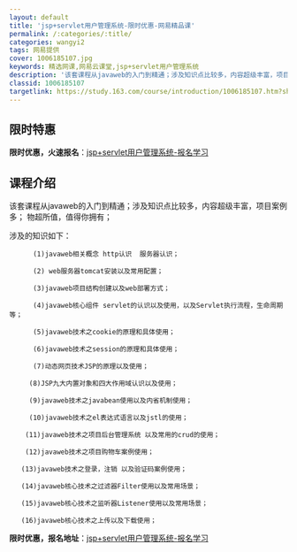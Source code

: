 ```yaml
---
layout: default
title: 'jsp+servlet用户管理系统-限时优惠-网易精品课'
permalink: /:categories/:title/
categories: wangyi2
tags: 网易提供
cover: 1006185107.jpg
keywords: 精选网课,网易云课堂,jsp+servlet用户管理系统
description: '该套课程从javaweb的入门到精通；涉及知识点比较多，内容超级丰富，项目案例多；物超所值，值得你拥有；涉及的知识如下：'
classid: 1006185107
targetlink: https://study.163.com/course/introduction/1006185107.htm?share=1&shareId=1025206652&utm_campaign=share&utm_medium=iphoneShare&utm_source=&utm_u=1025206652
---
```


## 限时特惠

**限时优惠，火速报名**：[jsp+servlet用户管理系统-报名学习](https://study.163.com/course/introduction/1006185107.htm?share=1&shareId=1025206652&utm_campaign=share&utm_medium=iphoneShare&utm_source=&utm_u=1025206652)

## 课程介绍

该套课程从javaweb的入门到精通；涉及知识点比较多，内容超级丰富，项目案例多； 物超所值，值得你拥有；

涉及的知识如下：

          (1)javaweb相关概念 http认识  服务器认识；

          (2) web服务器tomcat安装以及常用配置；

          (3)javaweb项目结构创建以及web部署方式；

          (4)javaweb核心组件 servlet的认识以及使用，以及Servlet执行流程，生命周期等；

          (5)javaweb技术之cookie的原理和具体使用；

          (6)javaweb技术之session的原理和具体使用；

          (7)动态网页技术JSP的原理以及使用；

         (8)JSP九大内置对象和四大作用域认识以及使用；

         (9)javaweb技术之javabean使用以及内省机制使用；

         (10)javaweb技术之el表达式语言以及jstl的使用；

        (11)javaweb技术之项目后台管理系统 以及常用的crud的使用；

        (12)javaweb技术之项目购物车案例使用；

       (13)javaweb技术之登录，注销 以及验证码案例使用；

       (14)javaweb核心技术之过滤器Filter使用以及常用场景；

       (15)javaweb核心技术之监听器Listener使用以及常用场景；

       (16)javaweb核心技术之上传以及下载使用；

**限时优惠，报名地址**：[jsp+servlet用户管理系统-报名学习](https://study.163.com/course/introduction/1006185107.htm?share=1&shareId=1025206652&utm_campaign=share&utm_medium=iphoneShare&utm_source=&utm_u=1025206652)

